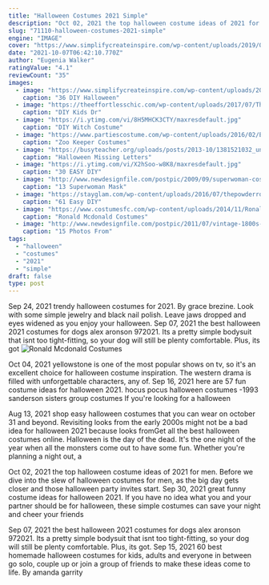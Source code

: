 ```yaml
---
title: "Halloween Costumes 2021 Simple"
description: "Oct 02, 2021 the top halloween costume ideas of 2021 for men. Before we dive into the slew of halloween costumes for men, as the big day gets closer and those halloween party invites start"
slug: "71110-halloween-costumes-2021-simple"
engine: "IMAGE"
cover: "https://www.simplifycreateinspire.com/wp-content/uploads/2019/09/miguel_from_disneys_coco-1.jpg"
date: "2021-10-07T06:42:10.770Z"
author: "Eugenia Walker"
ratingValue: "4.1"
reviewCount: "35"
images:
  - image: "https://www.simplifycreateinspire.com/wp-content/uploads/2019/09/miguel_from_disneys_coco-1.jpg"
    caption: "36 DIY Halloween"
  - image: "https://theeffortlesschic.com/wp-content/uploads/2017/07/The-Lorax-Halloween-Costume-1-660x990.jpg"
    caption: "DIY Kids Dr"
  - image: "https://i.ytimg.com/vi/8H5MHCK3CTY/maxresdefault.jpg"
    caption: "DIY Witch Costume"
  - image: "https://www.partiescostume.com/wp-content/uploads/2016/02/Elephant-Costumes-for-Adults.jpg"
    caption: "Zoo Keeper Costumes"
  - image: "https://busyteacher.org/uploads/posts/2013-10/1381521032_untitled.png"
    caption: "Halloween Missing Letters"
  - image: "https://i.ytimg.com/vi/X2hSoo-w8K8/maxresdefault.jpg"
    caption: "30 EASY DIY"
  - image: "http://www.newdesignfile.com/postpic/2009/09/superwoman-costume_281643.jpg"
    caption: "13 Superwoman Mask"
  - image: "https://stayglam.com/wp-content/uploads/2016/07/thepowderrooom_12383595_1199834186711622_545591904_n.jpg"
    caption: "61 Easy DIY"
  - image: "https://www.costumesfc.com/wp-content/uploads/2014/11/Ronald-Mcdonald-Costume.jpg"
    caption: "Ronald Mcdonald Costumes"
  - image: "http://www.newdesignfile.com/postpic/2011/07/vintage-1800s-halloween-costumes_72837.jpg"
    caption: "15 Photos From"
tags:
  - "halloween"
  - "costumes"
  - "2021"
  - "simple"
draft: false
type: post
---
```


Sep 24, 2021 trendy halloween costumes for 2021. By grace brezine.  Look with some simple jewelry and black nail polish. Leave jaws dropped and eyes widened as you enjoy your halloween. Sep 07, 2021 the best halloween 2021 costumes for dogs alex aronson 972021.  Its a pretty simple bodysuit that isnt too tight-fitting, so your dog will still be plenty comfortable. Plus, its got
![Ronald Mcdonald Costumes](https://www.costumesfc.com/wp-content/uploads/2014/11/Ronald-Mcdonald-Costume.jpg "Ronald Mcdonald Costumes")

Oct 04, 2021 yellowstone is one of the most popular shows on tv, so it&#39;s an excellent choice for halloween costume inspiration. The western drama is filled with unforgettable characters, any of. Sep 16, 2021 here are 57 fun costume ideas for halloween 2021.  hocus pocus halloween costumes -1993 sanderson sisters group costumes If you&#39;re looking for a halloween
<!--inArticleAds-->

<!--galleryOne-->

Aug 13, 2021 shop easy halloween costumes that you can wear on october 31  and beyond.  Revisiting looks from the early 2000s might not be a bad idea for halloween 2021 because looks fromGet all the best halloween costumes online. Halloween is the day of the dead. It's the one night of the year when all the monsters come out to have some fun. Whether you're planning a night out, a
<!--inArticleAds-->

<!--galleryTwo-->

Oct 02, 2021 the top halloween costume ideas of 2021 for men. Before we dive into the slew of halloween costumes for men, as the big day gets closer and those halloween party invites start. Sep 30, 2021 great funny costume ideas for halloween 2021.  If you have no idea what you and your partner should be for halloween, these simple costumes can save your night and cheer your friends
<!--galleryThree-->

Sep 07, 2021 the best halloween 2021 costumes for dogs alex aronson 972021.  Its a pretty simple bodysuit that isnt too tight-fitting, so your dog will still be plenty comfortable. Plus, its got. Sep 15, 2021 60 best homemade halloween costumes for kids, adults and everyone in between go solo, couple up or join a group of friends to make these ideas come to life. By amanda garrity